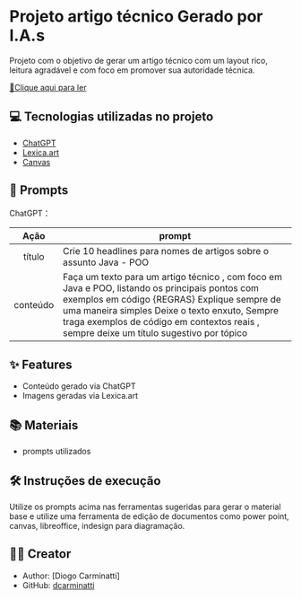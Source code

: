 # Projeto artigo técnico Gerado por I.A.s

Projeto com o objetivo de gerar um artigo técnico com um layout rico, leitura agradável e com foco em promover sua autoridade técnica.

[📕Clique aqui para ler](https://web.dio.me/articles/encapsulamento-em-java-protegendo-seus-dados-com-poo?back=%2Farticles&page=1&order=oldest)

## 💻 Tecnologias utilizadas no projeto

- [ChatGPT](https://chat.openai.com/) 
- [Lexica.art](https://lexica.art/)
- [Canvas](https://www.canva.com/)

## 🧠 Prompts


ChatGPT：

|   Ação   | prompt                                                                                                                                                                                                                                                                         |
| :------: | ------------------------------------------------------------------------------------------------------------------------------------------------------------------------------------------------------------------------------------------------------------------------------ |
|  título  | Crie 10 headlines para nomes de artigos sobre o assunto Java - POO                                                     |
| conteúdo | Faça um texto para um artigo técnico , com foco em Java e POO, listando os principais pontos com exemplos em código {REGRAS} Explique sempre de uma maneira simples Deixe o texto enxuto, Sempre traga exemplos de código em contextos reais , sempre deixe um título sugestivo por tópico |


## ✨ Features

- Conteúdo gerado via ChatGPT
- Imagens geradas via Lexica.art

## 📚 Materiais

- prompts utilizados

## 🛠️ Instruções de execução

Utilize os prompts acima nas ferramentas sugeridas para gerar o material base e utilize uma ferramenta de edição de documentos como power point, canvas, libreoffice, indesign para diagramação.

## 👨‍💻 Creator
- Author: [Diogo Carminatti]
- GitHub: [dcarminatti](https://github.com/dcarminatti)
